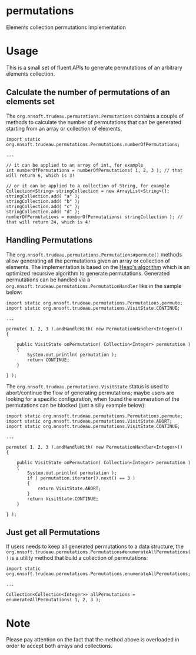 permutations
=============

Elements collection permutations implementation

# Usage

This is a small set of fluent APIs to generate permutations of an arbitrary elements collection.

## Calculate the number of permutations of an elements set

The `org.nnsoft.trudeau.permutations.Permutations` contains a couple of methods to calculate the number of permutations that can be generated starting from an array or collection of elements.

```
import static org.nnsoft.trudeau.permutations.Permutations.numberOfPermutations;

...

// it can be applied to an array of int, for example
int numberOfPermutations = numberOfPermutations( 1, 2, 3 ); // that will return 6, which is 3!

// or it can be applied to a collection of String, for example
Collection<String> stringCollection = new ArrayList<String>();
stringCollection.add( "a" );
stringCollection.add( "b" );
stringCollection.add( "c" );
stringCollection.add( "d" );
numberOfPermutations = numberOfPermutations( stringCollection ); // that will return 24, which is 4!
```

## Handling Permutations

The `org.nnsoft.trudeau.permutations.Permutations#permute()` methods allow generating all the permutations given an array or collection of elements.
The implementation is based on the [Heap's algorithm](http://en.wikipedia.org/wiki/Heap%27s_algorithm) which is an optimized recursive algorithm to generate permutations.
Generated permutations can be handled via a `org.nnsoft.trudeau.permutations.PermutationHandler` like in the sample below:

```
import static org.nnsoft.trudeau.permutations.Permutations.permute;
import static org.nnsoft.trudeau.permutations.VisitState.CONTINUE;

...

permute( 1, 2, 3 ).andHandleWith( new PermutationHandler<Integer>()
{

    public VisitState onPermutation( Collection<Integer> permutation )
    {
        System.out.println( permutation );
        return CONTINUE;
    }

} );
```

The `org.nnsoft.trudeau.permutations.VisitState` status is used to abort/continue the flow of generating permutations; maybe users are looking for a specific configuration, when found the enumeration of the permutations can be blocked (just a silly example below):

```
import static org.nnsoft.trudeau.permutations.Permutations.permute;
import static org.nnsoft.trudeau.permutations.VisitState.ABORT;
import static org.nnsoft.trudeau.permutations.VisitState.CONTINUE;

...

permute( 1, 2, 3 ).andHandleWith( new PermutationHandler<Integer>()
{

    public VisitState onPermutation( Collection<Integer> permutation )
    {
        System.out.println( permutation );
        if ( permutation.iterator().next() == 3 )
        {
            return VisitState.ABORT;
        }
        return VisitState.CONTINUE;
    }

} );
```

## Just get all Permutations

If users needs to keep all generated permutations to a data structure, the `org.nnsoft.trudeau.permutations.Permutations#enumerateAllPermutations()` is a utility method that build a collection of permutations:

```
import static org.nnsoft.trudeau.permutations.Permutations.enumerateAllPermutations;

...

Collection<Collection<Integer>> allPermutations = enumerateAllPermutations( 1, 2, 3 );
```

# Note

Please pay attention on the fact that the method above is overloaded in order to accept both arrays and collections.
